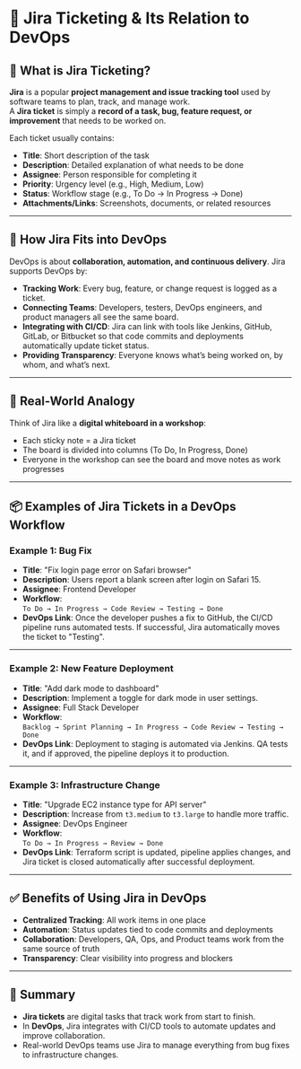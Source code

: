 # 📝 Jira Ticketing & Its Relation to DevOps

## 📍 What is Jira Ticketing?

**Jira** is a popular **project management and issue tracking tool** used by software teams to plan, track, and manage work.  
A **Jira ticket** is simply a **record of a task, bug, feature request, or improvement** that needs to be worked on.

Each ticket usually contains:
- **Title**: Short description of the task
- **Description**: Detailed explanation of what needs to be done
- **Assignee**: Person responsible for completing it
- **Priority**: Urgency level (e.g., High, Medium, Low)
- **Status**: Workflow stage (e.g., To Do → In Progress → Done)
- **Attachments/Links**: Screenshots, documents, or related resources

---

## 🔄 How Jira Fits into DevOps

DevOps is about **collaboration, automation, and continuous delivery**. Jira supports DevOps by:
- **Tracking Work**: Every bug, feature, or change request is logged as a ticket.
- **Connecting Teams**: Developers, testers, DevOps engineers, and product managers all see the same board.
- **Integrating with CI/CD**: Jira can link with tools like Jenkins, GitHub, GitLab, or Bitbucket so that code commits and deployments automatically update ticket status.
- **Providing Transparency**: Everyone knows what’s being worked on, by whom, and what’s next.

---

## 🏢 Real-World Analogy

Think of Jira like a **digital whiteboard in a workshop**:
- Each sticky note = a Jira ticket
- The board is divided into columns (To Do, In Progress, Done)
- Everyone in the workshop can see the board and move notes as work progresses

---

## 📦 Examples of Jira Tickets in a DevOps Workflow

### Example 1: Bug Fix
- **Title**: "Fix login page error on Safari browser"
- **Description**: Users report a blank screen after login on Safari 15.
- **Assignee**: Frontend Developer
- **Workflow**:  
  `To Do → In Progress → Code Review → Testing → Done`
- **DevOps Link**: Once the developer pushes a fix to GitHub, the CI/CD pipeline runs automated tests. If successful, Jira automatically moves the ticket to "Testing".

---

### Example 2: New Feature Deployment
- **Title**: "Add dark mode to dashboard"
- **Description**: Implement a toggle for dark mode in user settings.
- **Assignee**: Full Stack Developer
- **Workflow**:  
  `Backlog → Sprint Planning → In Progress → Code Review → Testing → Done`
- **DevOps Link**: Deployment to staging is automated via Jenkins. QA tests it, and if approved, the pipeline deploys it to production.

---

### Example 3: Infrastructure Change
- **Title**: "Upgrade EC2 instance type for API server"
- **Description**: Increase from `t3.medium` to `t3.large` to handle more traffic.
- **Assignee**: DevOps Engineer
- **Workflow**:  
  `To Do → In Progress → Review → Done`
- **DevOps Link**: Terraform script is updated, pipeline applies changes, and Jira ticket is closed automatically after successful deployment.

---

## ✅ Benefits of Using Jira in DevOps

- **Centralized Tracking**: All work items in one place
- **Automation**: Status updates tied to code commits and deployments
- **Collaboration**: Developers, QA, Ops, and Product teams work from the same source of truth
- **Transparency**: Clear visibility into progress and blockers

---

## 📌 Summary

- **Jira tickets** are digital tasks that track work from start to finish.
- In **DevOps**, Jira integrates with CI/CD tools to automate updates and improve collaboration.
- Real-world DevOps teams use Jira to manage everything from bug fixes to infrastructure changes.
